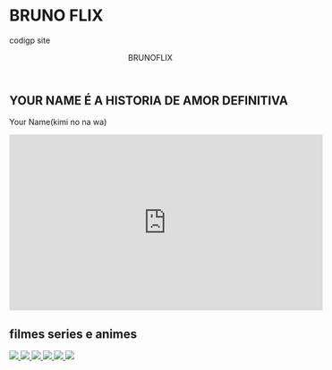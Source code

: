 # BRUNO FLIX
 
 codigp site 

<!DOCTYPE html>
<html lang="pt-br">

<head>
   <meta charset="UTF-8">
   <meta name="viewport" content="width=device-width, initial-scale=1.0">

   <link rel="stylesheet" href="styles.css" />
   <link rel="preconnect" href="https://fonts.googleapis.com">
<link rel="preconnect" href="https://fonts.gstatic.com" crossorigin>
<link href="https://fonts.googleapis.com/css2?family=Chakra+Petch:ital,wght@0,300;0,400;0,500;0,600;0,700;1,300;1,400;1,500;1,600;1,700&display=swap" rel="stylesheet">
   <title>brunoflix</title>
</head>

<body>
   <header>BRUNOFLIX</header>

<section class="chamada">

   <div class="chamada-texto">
      <h1> YOUR NAME É A HISTORIA DE AMOR DEFINITIVA</h1>
      <p>Your Name(kimi no na wa)</p>
  
   </div>

   <div>
      <iframe width="560" height="315" src="https://www.youtube.com/embed/SeH979L3OOo?si=chYTIbmv9UXYKSba"
         title="YouTube video player" frameborder="0"
         allow="accelerometer; autoplay; clipboard-write; encrypted-media; gyroscope; picture-in-picture; web-share"
         referrerpolicy="strict-origin-when-cross-origin" allowfullscreen></iframe>
   </div>

</section>

<section class="categoria">
   <h2>filmes series e animes</h2>
 <div class="categoria-videos">
  <a href="https://www.youtube.com/watch?v=Ww1QZo-UrmM">

   <img src="https://img.youtube.com/vi/Ww1QZo-UrmM/maxresdefault.jpg"/>
</a>
<a href="https://www.youtube.com/watch?v=R5xn78CR96M">

   <img src="https://img.youtube.com/vi/R5xn78CR96M/maxresdefault.jpg"/>
</a>
<a href="https://www.youtube.com/watch?v=NAKlDJmwq-g">

   <img src="https://img.youtube.com/vi/NAKlDJmwq-g/maxresdefault.jpg"/>
</a><a href="https://www.youtube.com/watch?v=iSOvtbKnPBo">

   <img src="https://img.youtube.com/vi/iSOvtbKnPBo/maxresdefault.jpg"/>
</a>
<a href="https://www.youtube.com/watch?v=fbtQ5KG4G_A">

   <img src="https://img.youtube.com/vi/fbtQ5KG4G_A/maxresdefault.jpg"/>
</a><a href="https://www.youtube.com/watch?v=jcmnHOJm8-A/_A">

   <img src="https://img.youtube.com/vi/jcmnHOJm8-A/maxresdefault.jpg"/>
</a>

</div>
</section>

</body>

</html> 

